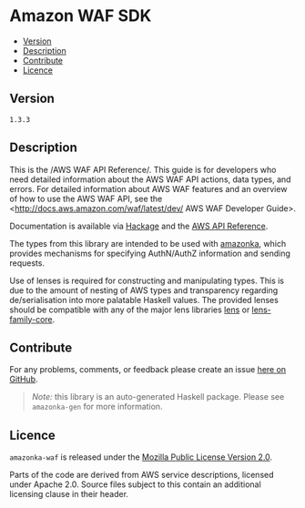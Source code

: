 # Amazon WAF SDK

* [Version](#version)
* [Description](#description)
* [Contribute](#contribute)
* [Licence](#licence)


## Version

`1.3.3`


## Description

This is the /AWS WAF API Reference/. This guide is for developers who
need detailed information about the AWS WAF API actions, data types, and
errors. For detailed information about AWS WAF features and an overview
of how to use the AWS WAF API, see the
<http://docs.aws.amazon.com/waf/latest/dev/ AWS WAF Developer Guide>.

Documentation is available via [Hackage](http://hackage.haskell.org/package/amazonka-waf)
and the [AWS API Reference](http://docs.aws.amazon.com/waf/latest/APIReference/Welcome.html).

The types from this library are intended to be used with [amazonka](http://hackage.haskell.org/package/amazonka),
which provides mechanisms for specifying AuthN/AuthZ information and sending requests.

Use of lenses is required for constructing and manipulating types.
This is due to the amount of nesting of AWS types and transparency regarding
de/serialisation into more palatable Haskell values.
The provided lenses should be compatible with any of the major lens libraries
[lens](http://hackage.haskell.org/package/lens) or [lens-family-core](http://hackage.haskell.org/package/lens-family-core).

## Contribute

For any problems, comments, or feedback please create an issue [here on GitHub](https://github.com/brendanhay/amazonka/issues).

> _Note:_ this library is an auto-generated Haskell package. Please see `amazonka-gen` for more information.


## Licence

`amazonka-waf` is released under the [Mozilla Public License Version 2.0](http://www.mozilla.org/MPL/).

Parts of the code are derived from AWS service descriptions, licensed under Apache 2.0.
Source files subject to this contain an additional licensing clause in their header.

